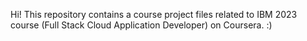Hi! This repository contains a course project files related to IBM 2023 course (Full Stack Cloud Application Developer) on Coursera. :)
